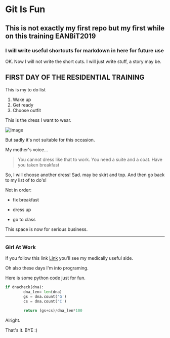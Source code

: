 # Git Is Fun

## This is not exactly my first repo but my first while on this training EANBiT2019 

### I will write useful shortcuts for markdown in here for future use

OK. Now I will not write the short cuts. I will just write stuff, a story may be.

## FIRST DAY OF THE RESIDENTIAL TRAINING

This is my to do list
1. Wake up
2. Get ready
3. Choose outfit

This is the dress I want to wear. 

![Image](https://cdn.shopify.com/s/files/1/1117/7230/products/Cute_Off_Shoulder_Layered_Black_Short_Prom_Dresses_Off_Shoulder_Layered_Black_Homecoming_Dresses_Black_Graduation_Dresses_Evening_Dresses_1024x1024.jpg?v=1552022867)

But sadly it's not suitable for this occasion.

My mother's voice...

> You cannot dress like that to work. You need a suite and a coat.
Have you taken breakfast

So, I will choose another dress! Sad. may be skirt and top. And then go back to my list of to do's!

Not in order:
- fix breakfast
* dress up
- go to class

This space is now for serious business. 

---

### Girl At Work

If you follow this link [Link](https://www.ncbi.nlm.nih.gov/pmc/?term=Joyce+kabagenyi) you'll see my medically useful side.

Oh also these days I'm into programing. 

Here is some python code just for fun.

```python
if dnacheck(dna):
        dna_len= len(dna)
        gs = dna.count('G')
        cs = dna.count('C')
        
        return (gs+cs)/dna_len*100
```

Alright.

That's it. BYE :)
